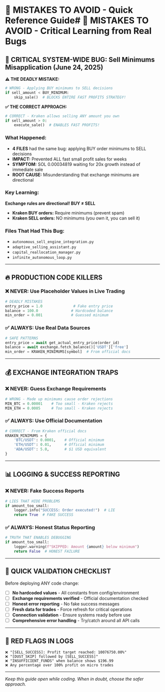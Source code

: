 # 🚫 MISTAKES TO AVOID - Quick Reference Guide# 🚫 MISTAKES TO AVOID - Critical Learning from Real Bugs

## 🚨 **CRITICAL SYSTEM-WIDE BUG: Sell Minimums Misapplication (June 24, 2025)**

**⚠️ THE DEADLY MISTAKE:**
```python
# WRONG - Applying BUY minimums to SELL decisions
if sell_amount < BUY_MINIMUM:
    skip_sale()  # BLOCKS ENTIRE FAST PROFITS STRATEGY!
```

**✅ THE CORRECT APPROACH:**
```python
# CORRECT - Kraken allows selling ANY amount you own
if sell_amount > 0:
    execute_sale()  # ENABLES FAST PROFITS!
```

### **What Happened:**
- **4 FILES** had the same bug: applying BUY order minimums to SELL decisions
- **IMPACT:** Prevented ALL fast small profit sales for weeks
- **SYMPTOM:** SOL 0.00034819 waiting for 20x growth instead of immediate sale
- **ROOT CAUSE:** Misunderstanding that exchange minimums are directional

### **Key Learning:**
**Exchange rules are directional! BUY ≠ SELL**
- **Kraken BUY orders:** Require minimums (prevent spam)  
- **Kraken SELL orders:** NO minimums (you own it, you can sell it)

### **Files That Had This Bug:**
- `autonomous_sell_engine_integration.py`
- `adaptive_selling_assistant.py` 
- `capital_reallocation_manager.py`
- `infinite_autonomous_loop.py`

---

## 🔥 PRODUCTION CODE KILLERS

### **❌ NEVER: Use Placeholder Values in Live Trading**
```python
# DEADLY MISTAKES
entry_price = 1.0              # Fake entry price
balance = 100.0               # Hardcoded balance  
min_order = 0.001             # Guessed minimum
```

### **✅ ALWAYS: Use Real Data Sources**
```python
# SAFE PATTERNS
entry_price = await get_actual_entry_price(order_id)
balance = await exchange.fetch_balance()['USDT']['free']
min_order = KRAKEN_MINIMUMS[symbol]  # From official docs
```

---

## 💰 EXCHANGE INTEGRATION TRAPS

### **❌ NEVER: Guess Exchange Requirements**
```python
# WRONG - Made up minimums cause order rejections
MIN_BTC = 0.00001    # Too small - Kraken rejects
MIN_ETH = 0.0005     # Too small - Kraken rejects
```

### **✅ ALWAYS: Use Official Documentation**
```python
# CORRECT - From Kraken official docs
KRAKEN_MINIMUMS = {
    'BTC/USDT': 0.0001,    # Official minimum
    'ETH/USDT': 0.01,      # Official minimum
    'ADA/USDT': 5.0,       # $1 USD equivalent
}
```

---

## 📊 LOGGING & SUCCESS REPORTING

### **❌ NEVER: Fake Success Reports**
```python
# LIES THAT HIDE PROBLEMS
if amount_too_small:
    logger.info("SUCCESS: Order executed!")  # LIE
    return True  # FAKE SUCCESS
```

### **✅ ALWAYS: Honest Status Reporting**
```python
# TRUTH THAT ENABLES DEBUGGING
if amount_too_small:
    logger.warning(f"SKIPPED: Amount {amount} below minimum")
    return False  # HONEST FAILURE
```

---

## 🎯 QUICK VALIDATION CHECKLIST

Before deploying ANY code change:

- [ ] **No hardcoded values** - All constants from config/environment
- [ ] **Exchange requirements verified** - Official documentation checked
- [ ] **Honest error reporting** - No fake success messages
- [ ] **Fresh data for trades** - Force refresh for critical operations
- [ ] **Connection validation** - Ensure systems ready before use
- [ ] **Comprehensive error handling** - Try/catch around all API calls

---

## 🚨 RED FLAGS IN LOGS

```
❌ "[SELL_SUCCESS]: Profit target reached: 10076750.00%"
❌ "[DUST_SKIP] followed by [SELL_SUCCESS]"  
❌ "INSUFFICIENT_FUNDS" when balance shows $196.99
❌ Any percentage over 100% profit on micro trades
```

---

*Keep this guide open while coding. When in doubt, choose the safer approach.*